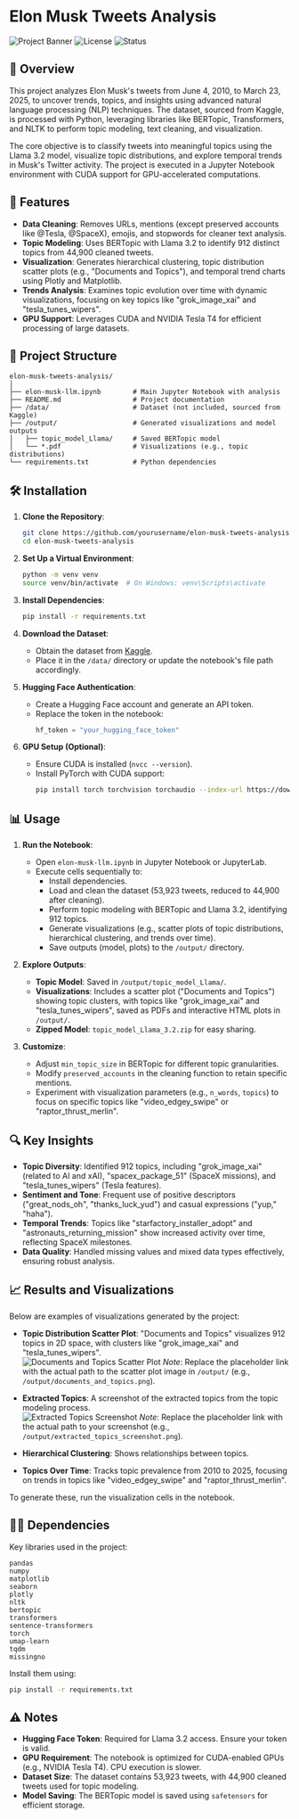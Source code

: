 # Elon Musk Tweets Analysis

![Project Banner](https://img.shields.io/badge/Python-3.10-blue.svg) ![License](https://img.shields.io/badge/License-MIT-green.svg) ![Status](https://img.shields.io/badge/Status-Active-brightgreen.svg)

## 📖 Overview

This project analyzes Elon Musk's tweets from June 4, 2010, to March 23, 2025, to uncover trends, topics, and insights using advanced natural language processing (NLP) techniques. The dataset, sourced from Kaggle, is processed with Python, leveraging libraries like BERTopic, Transformers, and NLTK to perform topic modeling, text cleaning, and visualization.

The core objective is to classify tweets into meaningful topics using the Llama 3.2 model, visualize topic distributions, and explore temporal trends in Musk's Twitter activity. The project is executed in a Jupyter Notebook environment with CUDA support for GPU-accelerated computations.

## 🚀 Features

- **Data Cleaning**: Removes URLs, mentions (except preserved accounts like @Tesla, @SpaceX), emojis, and stopwords for cleaner text analysis.
- **Topic Modeling**: Uses BERTopic with Llama 3.2 to identify 912 distinct topics from 44,900 cleaned tweets.
- **Visualization**: Generates hierarchical clustering, topic distribution scatter plots (e.g., "Documents and Topics"), and temporal trend charts using Plotly and Matplotlib.
- **Trends Analysis**: Examines topic evolution over time with dynamic visualizations, focusing on key topics like "grok_image_xai" and "tesla_tunes_wipers".
- **GPU Support**: Leverages CUDA and NVIDIA Tesla T4 for efficient processing of large datasets.

## 📂 Project Structure

```
elon-musk-tweets-analysis/
│
├── elon-musk-llm.ipynb        # Main Jupyter Notebook with analysis
├── README.md                  # Project documentation
├── /data/                     # Dataset (not included, sourced from Kaggle)
├── /output/                   # Generated visualizations and model outputs
│   ├── topic_model_Llama/     # Saved BERTopic model
│   └── *.pdf                  # Visualizations (e.g., topic distributions)
└── requirements.txt           # Python dependencies
```

## 🛠️ Installation

1. **Clone the Repository**:
   ```bash
   git clone https://github.com/yourusername/elon-musk-tweets-analysis.git
   cd elon-musk-tweets-analysis
   ```

2. **Set Up a Virtual Environment**:
   ```bash
   python -m venv venv
   source venv/bin/activate  # On Windows: venv\Scripts\activate
   ```

3. **Install Dependencies**:
   ```bash
   pip install -r requirements.txt
   ```

4. **Download the Dataset**:
   - Obtain the dataset from [Kaggle](https://www.kaggle.com/datasets/dadalyndell/elon-musk-tweets-2010-to-2025-march).
   - Place it in the `/data/` directory or update the notebook's file path accordingly.

5. **Hugging Face Authentication**:
   - Create a Hugging Face account and generate an API token.
   - Replace the token in the notebook:
     ```python
     hf_token = "your_hugging_face_token"
     ```

6. **GPU Setup (Optional)**:
   - Ensure CUDA is installed (`nvcc --version`).
   - Install PyTorch with CUDA support:
     ```bash
     pip install torch torchvision torchaudio --index-url https://download.pytorch.org/whl/cu122
     ```

## 📊 Usage

1. **Run the Notebook**:
   - Open `elon-musk-llm.ipynb` in Jupyter Notebook or JupyterLab.
   - Execute cells sequentially to:
     - Install dependencies.
     - Load and clean the dataset (53,923 tweets, reduced to 44,900 after cleaning).
     - Perform topic modeling with BERTopic and Llama 3.2, identifying 912 topics.
     - Generate visualizations (e.g., scatter plots of topic distributions, hierarchical clustering, and trends over time).
     - Save outputs (model, plots) to the `/output/` directory.

2. **Explore Outputs**:
   - **Topic Model**: Saved in `/output/topic_model_Llama/`.
   - **Visualizations**: Includes a scatter plot ("Documents and Topics") showing topic clusters, with topics like "grok_image_xai" and "tesla_tunes_wipers", saved as PDFs and interactive HTML plots in `/output/`.
   - **Zipped Model**: `topic_model_Llama_3.2.zip` for easy sharing.

3. **Customize**:
   - Adjust `min_topic_size` in BERTopic for different topic granularities.
   - Modify `preserved_accounts` in the cleaning function to retain specific mentions.
   - Experiment with visualization parameters (e.g., `n_words`, `topics`) to focus on specific topics like "video_edgey_swipe" or "raptor_thrust_merlin".

## 🔍 Key Insights

- **Topic Diversity**: Identified 912 topics, including "grok_image_xai" (related to AI and xAI), "spacex_package_51" (SpaceX missions), and "tesla_tunes_wipers" (Tesla features).
- **Sentiment and Tone**: Frequent use of positive descriptors ("great_nods_oh", "thanks_luck_yud") and casual expressions ("yup," "haha").
- **Temporal Trends**: Topics like "starfactory_installer_adopt" and "astronauts_returning_mission" show increased activity over time, reflecting SpaceX milestones.
- **Data Quality**: Handled missing values and mixed data types effectively, ensuring robust analysis.

## 📈 Results and Visualizations

Below are examples of visualizations generated by the project:

- **Topic Distribution Scatter Plot**: "Documents and Topics" visualizes 912 topics in 2D space, with clusters like "grok_image_xai" and "tesla_tunes_wipers".  
  ![Documents and Topics Scatter Plot](https://i.postimg.cc/JzHXXLZn/newplot.png)
  *Note*: Replace the placeholder link with the actual path to the scatter plot image in `/output/` (e.g., `/output/documents_and_topics.png`).

- **Extracted Topics**: A screenshot of the extracted topics from the topic modeling process.  
  ![Extracted Topics Screenshot](https://i.postimg.cc/W4tHgtSZ/newplot.png)
  *Note*: Replace the placeholder link with the actual path to your screenshot (e.g., `/output/extracted_topics_screenshot.png`).

- **Hierarchical Clustering**: Shows relationships between topics.
- **Topics Over Time**: Tracks topic prevalence from 2010 to 2025, focusing on trends in topics like "video_edgey_swipe" and "raptor_thrust_merlin".

To generate these, run the visualization cells in the notebook.

## 🧑‍💻 Dependencies

Key libraries used in the project:

```text
pandas
numpy
matplotlib
seaborn
plotly
nltk
bertopic
transformers
sentence-transformers
torch
umap-learn
tqdm
missingno
```

Install them using:
```bash
pip install -r requirements.txt
```

## ⚠️ Notes

- **Hugging Face Token**: Required for Llama 3.2 access. Ensure your token is valid.
- **GPU Requirement**: The notebook is optimized for CUDA-enabled GPUs (e.g., NVIDIA Tesla T4). CPU execution is slower.
- **Dataset Size**: The dataset contains 53,923 tweets, with 44,900 cleaned tweets used for topic modeling.
- **Model Saving**: The BERTopic model is saved using `safetensors` for efficient storage.
